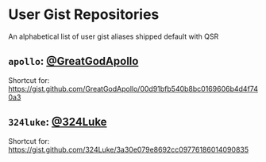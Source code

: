 # User Gist Repositories
An alphabetical list of user gist aliases shipped default with QSR

## `apollo`: [@GreatGodApollo](https://github.com/GreatGodApollo)
Shortcut for: 
https://gist.github.com/GreatGodApollo/00d91bfb540b8bc0169606b4d4f740a3

## `324luke`: [@324Luke](https://github.com/324Luke)
Shortcut for:
https://gist.github.com/324Luke/3a30e079e8692cc09776186014090835
